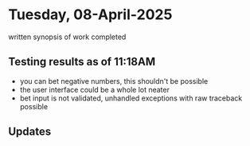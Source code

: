 # Tuesday, 08-April-2025
written synopsis of work completed

## Testing results as of 11:18AM
- you can bet negative numbers, this shouldn't be possible
- the user interface could be a whole lot neater
- bet input is not validated, unhandled exceptions with raw traceback possible

## Updates

